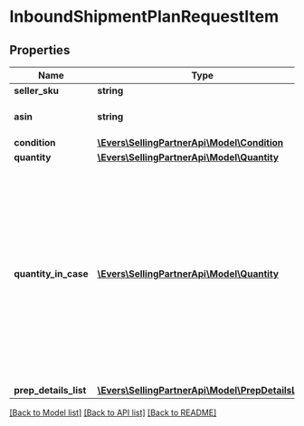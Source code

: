 # InboundShipmentPlanRequestItem

## Properties
Name | Type | Description | Notes
------------ | ------------- | ------------- | -------------
**seller_sku** | **string** | The seller SKU of the item. | 
**asin** | **string** | The Amazon Standard Identification Number (ASIN) of the item. | 
**condition** | [**\Evers\SellingPartnerApi\Model\Condition**](Condition.md) |  | 
**quantity** | [**\Evers\SellingPartnerApi\Model\Quantity**](Quantity.md) |  | 
**quantity_in_case** | [**\Evers\SellingPartnerApi\Model\Quantity**](Quantity.md) | The item quantity in each case, for case-packed items. Note that QuantityInCase multiplied by the number of cases in the inbound shipment equals Quantity. Also note that all of the boxes of an inbound shipment must either be case packed or individually packed. For that reason, when you submit the createInboundShipmentPlan operation, the value of QuantityInCase must be provided for every item in the shipment or for none of the items in the shipment. | [optional] 
**prep_details_list** | [**\Evers\SellingPartnerApi\Model\PrepDetailsList**](PrepDetailsList.md) |  | [optional] 

[[Back to Model list]](../README.md#documentation-for-models) [[Back to API list]](../README.md#documentation-for-api-endpoints) [[Back to README]](../README.md)


